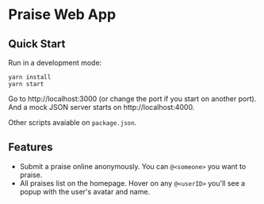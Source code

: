 # Praise Web App

## Quick Start
Run in a development mode:
```
yarn install
yarn start
```
Go to http://localhost:3000 (or change the port if you start on another port). And a mock JSON server starts on http://localhost:4000.

Other scripts avaiable on `package.json`.

## Features
* Submit a praise online anonymously. You can `@<someone>` you want to praise.
* All praises list on the homepage. Hover on any `@<userID>` you'll see a popup with the user's avatar and name.
